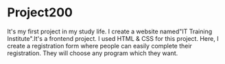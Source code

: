 # Project200
It's my first project in my study life. I create a website named"IT Training Institute".It's a frontend project. I used HTML & CSS for this project. Here, I create a registration form where people can easily complete their registration. They will choose any program which they want.
